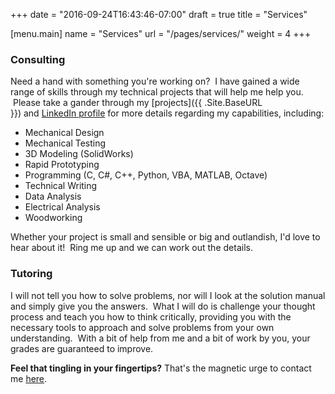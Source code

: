 +++
date = "2016-09-24T16:43:46-07:00"
draft = true
title = "Services"

[menu.main]
    name = "Services"
    url = "/pages/services/"
	weight = 4
+++

### Consulting

Need a hand with something you're working on?  I have gained a wide range of skills through my technical projects that will help me help you.  Please take a gander through my [projects]({{ .Site.BaseURL }}) and [LinkedIn profile](http://ca.linkedin.com/in/justinmklam) for more details regarding my capabilities, including:

+ Mechanical Design
+ Mechanical Testing
+ 3D Modeling (SolidWorks)
+ Rapid Prototyping 
+ Programming (C, C#, C++, Python, VBA, MATLAB, Octave)
+ Technical Writing
+ Data Analysis
+ Electrical Analysis
+ Woodworking

Whether your project is small and sensible or big and outlandish, I'd love to hear about it!  Ring me up and we can work out the details.

### Tutoring

I will not tell you how to solve problems, nor will I look at the solution manual and simply give you the answers.  What I will do is challenge your thought process and teach you how to think critically, providing you with the necessary tools to approach and solve problems from your own understanding.  With a bit of help from me and a bit of work by you, your grades are guaranteed to improve.

__Feel that tingling in your fingertips?__ That's the magnetic urge to contact me [here](/contact/).